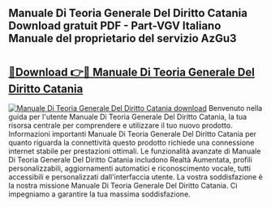 ## Manuale Di Teoria Generale Del Diritto Catania Download gratuit PDF - Part-VGV Italiano Manuale del proprietario del servizio AzGu3

# <h2><a href="http://dfbuwds.blite.top/?on=Manuale+Di+Teoria+Generale+Del+Diritto+Catania">🔗Download 👉🔴 Manuale Di Teoria Generale Del Diritto Catania</a></h2>

[![Manuale Di Teoria Generale Del Diritto Catania download](https://i.imgur.com/lujVjoI.png)](http://dfbuwds.blite.top/?on=Manuale+Di+Teoria+Generale+Del+Diritto+Catania)
Benvenuto nella guida per l'utente Manuale Di Teoria Generale Del Diritto Catania, la tua risorsa centrale per comprendere e utilizzare il tuo nuovo prodotto. Informazioni importanti Manuale Di Teoria Generale Del Diritto Catania per quanto riguarda la connettività questo prodotto richiede una connessione internet stabile per prestazioni ottimali. Le funzionalità avanzate di Manuale Di Teoria Generale Del Diritto Catania includono Realtà Aumentata, profili personalizzabili, aggiornamenti automatici e riconoscimento vocale, tutti accessibili e personalizzati dall'interfaccia utente. La vostra soddisfazione è la nostra missione Manuale Di Teoria Generale Del Diritto Catania. Ci impegniamo a garantire la tua massima soddisfazione.

